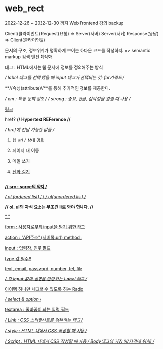 # web_rect

2022-12-26 ~ 2022-12-30 까지 Web Frontend 강의 backup

Client(클라이언트) Request(요청) => Server(서버)
Server(서버) Response(응답) => Client(클라이언트)

문서의 구조, 정보위계가 명확하게 보이는 아다운 코드를 작성하자. => semantic markup
검색 엔진 최적화

태그 : HTML에서는 웹 문서에 정보를 정의해주는 방식

*/ label 태그를 선택 했을 때 input 태그가 선택되는 것: for키워드 /*

**//속성(attribute)//**를 통해 추가적인 정보를 제공한다.

*/ em : 특정 문맥 강조 /*
*/ strong : 중요, 긴급, 심각성을 알릴 때 사용 /*

<a href = "#"> 링크 </a>

href? 
**// Hypertext REFerence //**


*/ href에 전달 가능한 값들 /*

1. 웹 url / 상대 경로 
<a href = "주소"> </a>

2. 페이지 내 이동
<a href = "#id"> </a>

3. 메일 쓰기 
<a href = "mailto:메일 주소">

4. 전화 걸기 
<a href = "tel:전화번호">


<img src = "" alt="">

**// src : sorce의 약지 /**

*/ ol (ordered list) /* / */ ul(unordered list) /*

**// ol, ul의 자식 요소는 무조건 li로 와야 합니다. //**

<q> </q>

form : 사용자로부터 input을 받기 위한 태그

<form action = "" method = ""> </form>

action : "API주소" (서버쪽:url)
method : 

input : 입력창, 인풋 필드

type 값 필수!!

text, email, password, number, tel, file

*/ 각 input 값의 설명을 담당하는 Label 태그 /*

아이템 하나만 체크할 수 있도록 하는 Radio

*/ select & option /*

textarea : 줄바꿈이 되는 입력 필드

*/ Link : CSS 스타일시트를 첨부하는 태그 /*

*/ style : HTML 내에서 CSS 작성할 때 사용 /*

*/ Script : HTML 내에서 CSS 작성할 때 사용 / Body태그의 가장 마/지막에 위치! /*
